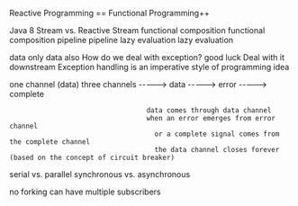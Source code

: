 Reactive Programming == Functional Programming++

  Java 8 Stream             vs.       Reactive Stream
  functional composition              functional composition
  pipeline                            pipeline
  lazy evaluation                     lazy evaluation

  data only                           data also
  How do we deal with exception?
  good luck                           Deal with it downstream
  Exception handling is an imperative
  style of programming idea

  one channel (data)                  three channels
                                      -----> data
                                      -----> error
                                      -----> complete

                                      data comes through data channel
                                      when an error emerges from error channel
                                        or a complete signal comes from the complete channel
                                        the data channel closes forever (based on the concept of circuit breaker)

  serial vs. parallel                 synchronous vs. asynchronous

  no forking                          can have multiple subscribers